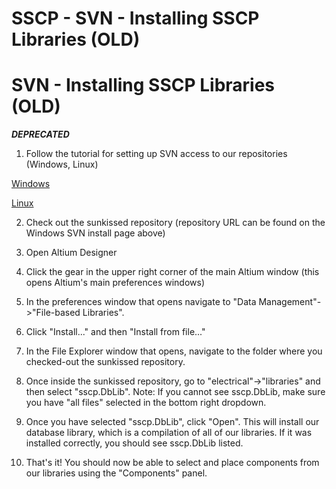 # SSCP - SVN - Installing SSCP Libraries (OLD)

# SVN - Installing SSCP Libraries (OLD)

***DEPRECATED***

1. Follow the tutorial for setting up SVN access to our repositories (Windows, Linux)

[Windows](/stanford.edu/testduplicationsscp/home/sscp-2020-2021/electrical-2020-2021/electrical-fundamentals/svn-using-tortoisesvn)

[ Linux](https://www.tutorialspoint.com/svn/index.htm)

2. Check out the sunkissed repository (repository URL can be found on the Windows SVN install page above)

3. Open Altium Designer

4. Click the gear in the upper right corner of the main Altium window (this opens Altium's main preferences windows)

5. In the preferences window that opens navigate to "Data Management"->"File-based Libraries".

6. Click "Install..." and then "Install from file..."

7. In the File Explorer window that opens, navigate to the folder where you checked-out the sunkissed repository.

8. Once inside the sunkissed repository, go to "electrical"->"libraries" and then select "sscp.DbLib". Note: If you cannot see sscp.DbLib, make sure you have "all files" selected in the bottom right dropdown.

9. Once you have selected "sscp.DbLib", click "Open". This will install our database library, which is a compilation of all of our libraries. If it was installed correctly, you should see sscp.DbLib listed.

10. That's it! You should now be able to select and place components from our libraries using the "Components" panel.

